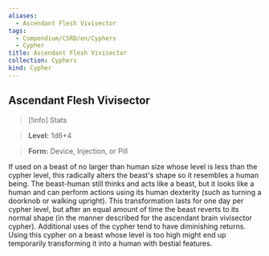 ```yaml
---
aliases:
  - Ascendant Flesh Vivisector
tags:
  - Compendium/CSRD/en/Cyphers
  - Cypher
title: Ascendant Flesh Vivisector
collection: Cyphers
kind: Cypher
---
```

## Ascendant Flesh Vivisector    
>[!info] Stats    
> **Level:** 1d6+4    
> **Form:** Device, Injection, or Pill  
    
If used on a beast of no larger than human size whose level is less than the cypher level, this radically alters the beast's shape so it resembles a human being. The beast-human still thinks and acts like a beast, but it looks like a human and can perform actions using its human dexterity (such as turning a doorknob or walking upright). This transformation lasts for one day per cypher level, but after an equal amount of time the beast reverts to its normal shape (in the manner described for the ascendant brain vivisector cypher). Additional uses of the cypher tend to have diminishing returns. Using this cypher on a beast whose level is too high might end up temporarily transforming it into a human with bestial features.